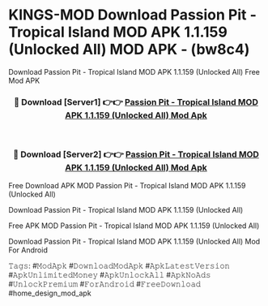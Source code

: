# KINGS-MOD Download Passion Pit - Tropical Island MOD APK 1.1.159 (Unlocked All) MOD APK - (bw8c4)
Download Passion Pit - Tropical Island MOD APK 1.1.159 (Unlocked All) Free Mod APK

<div align="center">
<h3>🔴 Download [Server1] 👉👉 <a href="https://apk-comot.site?title=Passion_Pit_-_Tropical_Island_MOD_APK_1.1.159_(Unlocked_All)">Passion Pit - Tropical Island MOD APK 1.1.159 (Unlocked All) Mod Apk</a></h3><br>

<h3>🔴 Download [Server2] 👉👉 <a href="https://apk-comot.site?title=Passion_Pit_-_Tropical_Island_MOD_APK_1.1.159_(Unlocked_All)">Passion Pit - Tropical Island MOD APK 1.1.159 (Unlocked All) Mod Apk</a></h3>
</div>


Free Download APK MOD Passion Pit - Tropical Island MOD APK 1.1.159 (Unlocked All)

Download Passion Pit - Tropical Island MOD APK 1.1.159 (Unlocked All) 

Free APK MOD Passion Pit - Tropical Island MOD APK 1.1.159 (Unlocked All) 

Download Passion Pit - Tropical Island MOD APK 1.1.159 (Unlocked All) Mod For Android

𝚃𝚊𝚐𝚜: #𝙼𝚘𝚍𝙰𝚙𝚔 #𝙳𝚘𝚠𝚗𝚕𝚘𝚊𝚍𝙼𝚘𝚍𝙰𝚙𝚔 #𝙰𝚙𝚔𝙻𝚊𝚝𝚎𝚜𝚝𝚅𝚎𝚛𝚜𝚒𝚘𝚗 #𝙰𝚙𝚔𝚄𝚗𝚕𝚒𝚖𝚒𝚝𝚎𝚍𝙼𝚘𝚗𝚎𝚢 #𝙰𝚙𝚔𝚄𝚗𝚕𝚘𝚌𝚔𝙰𝚕𝚕 #𝙰𝚙𝚔𝙽𝚘𝙰𝚍𝚜 #𝚄𝚗𝚕𝚘𝚌𝚔𝙿𝚛𝚎𝚖𝚒𝚞𝚖 #𝙵𝚘𝚛𝙰𝚗𝚍𝚛𝚘𝚒𝚍 #𝙵𝚛𝚎𝚎𝙳𝚘𝚠𝚗𝚕𝚘𝚊𝚍 #home_design_mod_apk